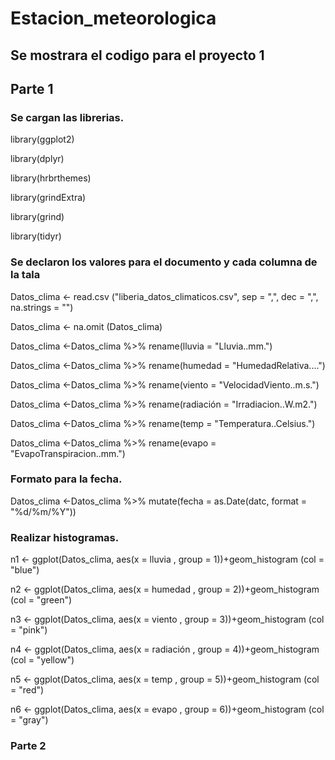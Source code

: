 # Estacion_meteorologica

## Se mostrara el codigo para el proyecto 1


## Parte 1

### Se cargan las librerias.

library(ggplot2)

library(dplyr)

library(hrbrthemes)

library(grindExtra)

library(grind)

library(tidyr)

### Se declaron los valores para el documento y cada columna de la tala

Datos_clima <- read.csv ("liberia_datos_climaticos.csv", sep = ",", dec = ",", na.strings = "")

Datos_clima <- na.omit (Datos_clima)

Datos_clima <-Datos_clima %>% rename(lluvia = "Lluvia..mm.")

Datos_clima <-Datos_clima %>% rename(humedad = "HumedadRelativa....")

Datos_clima <-Datos_clima %>% rename(viento = "VelocidadViento..m.s.")

Datos_clima <-Datos_clima %>% rename(radiación = "Irradiacion..W.m2.")

Datos_clima <-Datos_clima %>% rename(temp = "Temperatura..Celsius.")

Datos_clima <-Datos_clima %>% rename(evapo = "EvapoTranspiracion..mm.")

### Formato para la fecha.

Datos_clima <-Datos_clima %>% mutate(fecha = as.Date(datc, format = "%d/%m/%Y"))

### Realizar histogramas.

n1 <- ggplot(Datos_clima, aes(x = lluvia , group = 1))+geom_histogram (col = "blue")

n2 <- ggplot(Datos_clima, aes(x = humedad , group = 2))+geom_histogram (col = "green")

n3 <- ggplot(Datos_clima, aes(x = viento , group = 3))+geom_histogram (col = "pink")

n4 <- ggplot(Datos_clima, aes(x = radiación , group = 4))+geom_histogram (col = "yellow")

n5 <- ggplot(Datos_clima, aes(x = temp , group = 5))+geom_histogram (col = "red")

n6 <- ggplot(Datos_clima, aes(x = evapo , group = 6))+geom_histogram (col = "gray")

### Parte 2


